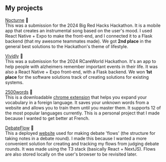 ## My projects

[Nocturne](https://github.com/MagnetMan103/Nocturne) 🎵   
This was a submission for the 2024 Big Red Hacks Hackathon. It
is a mobile app that creates an instrumental song based on the
user's mood. I used React Native + Expo to make the front-end, and 
I connected it to a Flask backend (that my awesome teammates made). 
We got **2nd place** in the general best solutions to the Hackathon's theme
of lifestyle.

[Vividly](https://github.com/MagnetMan103/Vividly) 👀  
This was a submission for the 2024 RCareWorld Hackathon. It's an app 
to help people with alzheimers remember important events in their life. It was
also a React Native + Expo front-end, with a Flask backend.
We won **1st place** for the software solutions track of creating solutions for existing systems.

[2500words](https://github.com/MagnetMan103/2500words) 📗  
This is a downloadable [chrome extension](https://chromewebstore.google.com/detail/oofdlpnfhhbepaebanohecbocjmbkfmd?hl=en&authuser=0) 
that helps you expand your vocabulary in a foreign language. It
saves your unknown words from a website and allows you to train them until you master them.
It supports 12 of the most popular languages currently. This is a personal project that I made
because I wanted to get better at French. 

[DebateFlow](https://github.com/MagnetMan103/debateflow) 📝  
This a deployed [website](https://debateflow.vercel.app/) used for making debate 'flows' (the structure for
taking notes in a debate round). I made this because I wanted a more convenient solution for creating and tracking 
my flows from judging debate rounds. It was made using the T3 stack (basically React + NextJS). Flows are also
stored locally on the user's browser to be revisited later. 
